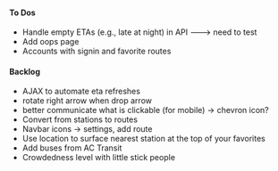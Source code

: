 #### To Dos
* Handle empty ETAs (e.g., late at night) in API  ---> need to test
* Add oops page
* Accounts with signin and favorite routes

#### Backlog
* AJAX to automate eta refreshes
* rotate right arrow when drop arrow
* better communicate what is clickable (for mobile) -> chevron icon?
* Convert from stations to routes
* Navbar icons -> settings, add route
* Use location to surface nearest station at the top of your favorites
* Add buses from AC Transit
* Crowdedness level with little stick people
